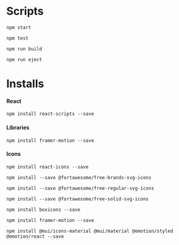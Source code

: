 # Scripts

    npm start

    npm test

    npm run build

    npm run eject

# Installs

#### React

    npm install react-scripts --save

#### Libraries

    npm install framer-motion --save

#### Icons

    npm install react-icons --save

    npm install --save @fortawesome/free-brands-svg-icons

    npm install --save @fortawesome/free-regular-svg-icons

    npm install --save @fortawesome/free-solid-svg-icons

    npm install boxicons --save

    npm install framer-motion --save

    npm install @mui/icons-material @mui/material @emotion/styled @emotion/react --save
